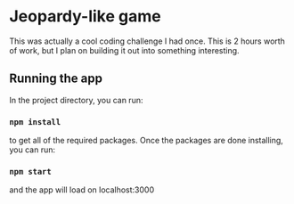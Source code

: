 # Jeopardy-like game

This was actually a cool coding challenge I had once. This is 2 hours worth of work, but I plan on building it out into something interesting.

## Running the app

In the project directory, you can run:

### `npm install`

to get all of the required packages. Once the packages are done installing, you can run:

### `npm start`

and the app will load on localhost:3000
